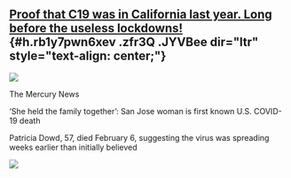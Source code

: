 
[Proof that C19 was in California last year. Long before the useless lockdowns!](https://www.google.com/url?q=https%3A%2F%2Fwww.mercurynews.com%2F2020%2F04%2F23%2Fshe-held-the-family-together-san-jose-woman-is-first-known-u-s-covid-19-death%2F&sa=D&sntz=1&usg=AFQjCNFA9-N5z2DC79MsAdtJcdthd8akpw) {#h.rb1y7pwn6xev .zfr3Q .JYVBee dir="ltr" style="text-align: center;"}
-------------------------------------------------------------------------------------------------------------------------------------------------------------------------------------------------------------------------------------------------------------------------------------------------------

[![](https://lh5.googleusercontent.com/S1FzdnZ6IDAPCZC0HSE9_go9EnU6tlQyFspTZNB9ff4jzIcf1LsFCM4JkF8AC5_3SBP7MoNkM_5fPFqn7WXsw7fTBu5ohXZO_elJvAqgzfzg19HbVTo=w1280)](https://www.google.com/url?q=https%3A%2F%2Fredcap.med.usc.edu%2Fsurveys%2F%3Fs%3DJ7KEL4YTKT&sa=D&sntz=1&usg=AFQjCNGgmJPVlIxKzdq9Pd16K5HC0kstRQ)

The Mercury News

‘She held the family together’: San Jose woman is first known U.S.
COVID-19 death

Patricia Dowd, 57, died February 6, suggesting the virus was spreading
weeks earlier than initially believed

![](https://lh4.googleusercontent.com/V5zD7vj75_F0np0vFjIRnP3AR0h1n0kEzluIGkRAmjbYQUPeGE3uEyfASrgc0N0H-4f0QyvI-pP5fSMx2I8OfpMxOylsLLZ-CIsmujELAHG78TfzXH5i=w1280)
